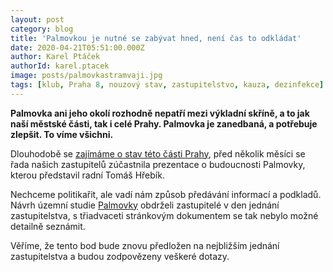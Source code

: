 ```yaml
---
layout: post
category: blog
title: 'Palmovkou je nutné se zabývat hned, není čas to odkládat'
date: 2020-04-21T05:51:00.000Z
author: Karel Ptáček
authorId: karel.ptacek
image: posts/palmovkastramvaji.jpg
tags: [klub, Praha 8, nouzový stav, zastupitelstvo, kauza, dezinfekce]
---
```


**Palmovka ani jeho okolí rozhodně nepatří mezi výkladní skříně, a to jak naší městské části, tak i celé Prahy. Palmovka je zanedbaná, a potřebuje zlepšit. To víme všichni.**

Dlouhodobě se [zajímáme o stav této části Prahy](https://praha8.pirati.cz/aktuality/palmovku-nechceme-prodavat-pod-cenou.html), před několik měsíci se řada našich zastupitelů zúčastnila prezentace o budoucnosti Palmovky, kterou představil radní Tomáš Hřebík. 

Nechceme politikařit, ale vadí nám způsob předávání informací a podkladů. Návrh územní studie [Palmovky](https://www.palmovkated.cz/) obdrželi zastupitelé v den jednání zastupitelstva, s třiadvaceti stránkovým dokumentem se tak nebylo možné detailně seznámit. 

Věříme, že tento bod bude znovu předložen na nejbližším jednání zastupitelstva a budou zodpovězeny veškeré dotazy.
